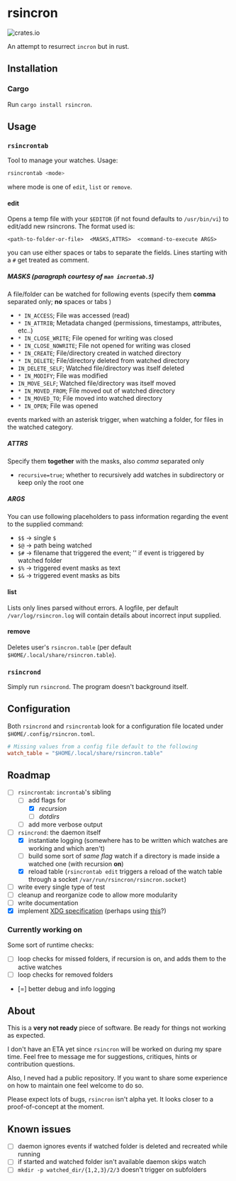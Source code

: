# rsincron
![crates.io](https://img.shields.io/crates/v/rsincron.svg)

An attempt to resurrect `incron` but in rust.

## Installation
### Cargo
Run ```cargo install rsincron```.


## Usage
### `rsincrontab`
Tool to manage your watches. Usage:
```bash
rsincrontab <mode>
```
where mode is one of `edit`, `list` or `remove`.

#### edit
Opens a temp file with your `$EDITOR` (if not found defaults to `/usr/bin/vi`)
to edit/add new rsincrons. The format used is:
```
<path-to-folder-or-file>  <MASKS,ATTRS>  <command-to-execute ARGS>
```
you can use either spaces or tabs to separate the fields. Lines starting with
a `#` get treated as comment.

##### MASKS (paragraph courtesy of `man incrontab.5`)
A file/folder can be watched for following events (specify them **comma**
separated only; **no** spaces or tabs )
- `* IN_ACCESS`; File was accessed (read) 
- `* IN_ATTRIB`; Metadata changed (permissions, timestamps, attributes, etc..)
- `* IN_CLOSE_WRITE`; File opened for writing was closed 
- `* IN_CLOSE_NOWRITE`; File not opened for writing was closed 
- `* IN_CREATE`; File/directory created in watched directory 
- `* IN_DELETE`; File/directory deleted from watched directory 
- `IN_DELETE_SELF`; Watched file/directory was itself deleted
- `* IN_MODIFY`; File was modified 
- `IN_MOVE_SELF`; Watched file/directory was itself moved
- `* IN_MOVED_FROM`; File moved out of watched directory 
- `* IN_MOVED_TO`; File moved into watched directory 
- `* IN_OPEN`; File was opened 

events marked with an asterisk trigger, when watching a folder, for files in
the watched category.

##### ATTRS
Specify them **together** with the masks, also *comma* separated only
- `recursive=true`; whether to recursively add watches in subdirectory or keep
  only the root one

##### ARGS
You can use following placeholders to pass information regarding the event to
the supplied command:
- `$$` -> single `$`
- `$@` -> path being watched
- `$#` -> filename that triggered the event; '' if event is triggered by
  watched folder
- `$%` -> triggered event masks as text
- `$&` -> triggered event masks as bits

#### list
Lists only lines parsed without errors. A logfile, per default
`/var/log/rsincron.log` will contain details about incorrect input supplied.

#### remove
Deletes user's `rsincron.table` (per default
`$HOME/.local/share/rsincron.table`).


### `rsincrond`
Simply run `rsincrond`. The program doesn't background itself.


## Configuration
Both `rsincrond` and `rsincrontab` look for a configuration file located under
`$HOME/.config/rsincron.toml`.
```toml
# Missing values from a config file default to the following
watch_table = "$HOME/.local/share/rsincron.table"
```

## Roadmap
- [ ] `rsincrontab`: `incrontab`'s sibling
    - [ ] add flags for
        - [x] *recursion* 
        - [ ] *dotdirs*
    - [ ] add more verbose output

- [ ] `rsincrond`: the daemon itself
    - [x] instantiate logging (somewhere has to be written which watches are
      working and which aren't)
    - [ ] build some sort of *same flag* watch if a directory is made inside a 
      watched one (with recursion **on**)
    - [x] reload table (`rsincrontab edit` triggers a reload of the watch table
      through a socket `/var/run/rsincron/rsincron.socket`)

- [ ] write every single type of test
- [ ] cleanup and reorganize code to allow more modularity
- [ ] write documentation
- [x] implement [XDG specification](https://specifications.freedesktop.org/basedir-spec/basedir-spec-latest.html) (perhaps using [this](https://docs.rs/xdg/latest/xdg/index.html)?)

### Currently working on
Some sort of runtime checks:
- [ ] loop checks for missed folders, if recursion is on, and adds them to the
  active watches
- [ ] loop checks for removed folders 
- [=] better debug and info logging


## About
This is a **very not ready** piece of software. Be ready for things not working
as expected.

I don't have an ETA yet since `rsincron` will be worked on during my spare time.
Feel free to message me for suggestions, critiques, hints or
contribution questions.

Also, I neved had a public repository. If you want to share some experience
on how to maintain one feel welcome to do so.

Please expect lots of bugs, `rsincron` isn't alpha yet. It looks closer to a
proof-of-concept at the moment.

## Known issues
- [ ] daemon ignores events if watched folder is deleted and recreated while
  running
- [ ] if started and watched folder isn't available daemon skips watch
- [ ] `mkdir -p watched_dir/{1,2,3}/2/3` doesn't trigger on subfolders
